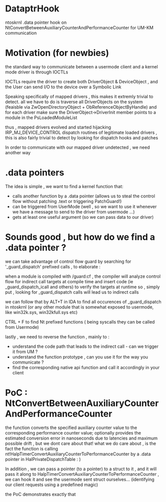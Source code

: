 # DataptrHook
ntoskrnl .data pointer hook on NtConvertBetweenAuxiliaryCounterAndPerformanceCounter for UM-KM communication 

# Motivation (for newbies) 
the standard way to communicate between a usermode client and a kernel mode driver is through IOCTLs 

IOCTLs require the driver to create both DriverObject & DeviceObject , and the User can send I/O to the device over a  Symbolic Link 

Speaking specifically of mapped drivers , this makes it extremly trivial to detect. all we have to do is traverse all DriverObjects on the system (feaisble via ZwOpenDirectoryObject + ObReferenceObjectByHandle) and for each driver make sure the DriverObject->DriverInit member points to a module in the PsLoadedModuleList 

thus , mapped drivers evolved and started hijacking IRP_MJ_DEVICE_CONTROL dispatch routines of legitimate loaded drivers , this is also fairly trivial to detect by looking for dispatch hooks and patches 

In order to communicate with our mapped driver undetected , we need another way 

#  .data pointers 
The idea is simple , we want to find a kernel function that:
* calls another function by a .data pointer (allows us to steal the control flow without patching .text or triggering PatchGuard!) 
* can be triggered from UserMode (well , so we want to use it whenever we have a message to send to the driver from usermode ...) 
* gets at least one useful argument (so we can pass data to our driver)

# Sounds good , but how do we find a .data pointer ?
we can take advantage of control flow guard by searching for '_guard_dispatch' prefixed calls , to elaborate : 

when a module is compiled with /guard:cf , the compiler will analyze control flow for indirect call targets at compile time and insert code (ie _guard_dispatch_icall and others) to verify the targets at runtime 
so , simply put , looking for _guard_dispatch calls will lead us to indirect calls 

we can follow that by ALT+T in IDA to find all occurences of _guard_dispatch in ntoskrnl (or any other module that is somewhat exposed to usermode, like win32k.sys, win32kfull.sys etc)

CTRL + F  to find Nt prefixed functions ( being syscalls they can be called from Usermode) 

lastly , we need to reverse the function , mainly to  : 
* understand the code path that leads to the indirect call -  can we trigger it from UM ?
* understand the function prototype , can you use it for the way you communicate ?
* find the corresponding native api function and call it accordingly in your client


# PoC : NtConvertBetweenAuxiliaryCounterAndPerformanceCounter 
the function converts the specified auxiliary counter value to the corresponding performance counter value; optionally provides the estimated conversion error in nanoseconds due to latencies and maximum possible drift , but we dont care about that!
what we do care about , is the fact the function is calling nt!HalpTimerConvertAuxiliaryCounterToPerformanceCounter by a .data pointer in HalPrivateDispatchTable : ) 

In addition , we can pass a pointer (to a pointer) to a struct to it , and it will pass it along to HalpTimerConvertAuxiliaryCounterToPerformanceCounter , we can hook it and see the usermode sent struct ourselves... (identifying our client requests using a predefined magic)

the PoC demonstrates exactly that

